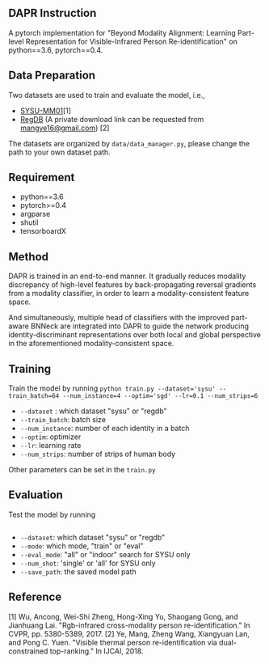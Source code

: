 ## DAPR Instruction
A pytorch implementation for "Beyond Modality Alignment: Learning Part-level Representation for Visible-Infrared Person Re-identification" on python==3.6, pytorch==0.4.

## Data Preparation
Two datasets are used to train and evaluate the model, i.e.,

* [SYSU-MM01](https://github.com/wuancong/SYSU-MM01)[1]
* [RegDB](http://dm.dongguk.edu/link.html) (A private download link can be requested from [mangye16@gmail.com](mangye16@gmail.com)) [2]

The datasets are organized by ```data/data_manager.py```, please change the path to your own dataset path.
## Requirement
* python==3.6
* pytorch>=0.4
* argparse
* shutil
* tensorboardX

## Method
DAPR is trained in an end-to-end manner. It gradually reduces modality discrepancy of high-level features by back-propagating reversal gradients from a modality classifier, in order to learn a modality-consistent feature space. 

And simultaneously, multiple head of classifiers with the improved part-aware BNNeck are integrated into DAPR to guide the network producing identity-discriminant representations over both local and global perspective in the aforementioned modality-consistent space.

## Training
Train the model by running
```python train.py --dataset='sysu' --train_batch=64 --num_instance=4 --optim='sgd' --lr=0.1 --num_strips=6```

* ```--dataset``` : which dataset "sysu" or "regdb"
* ```--train_batch```: batch size 
* ```--num_instance```: number of each identity in a batch
* ```--optim```: optimizer
* ```--lr```: learning rate
* ```--num_strips```: number of strips of human body

Other parameters can be set in the ```train.py``` 
## Evaluation
Test the model by running
```python test.py --dataset='sysu' --mode='eval' --eval_mode='all' --num_shot='single' --save_path='./logs/log'
```

* ```--dataset```: which dataset "sysu" or "regdb"
* ```--mode```: which mode, "train" or "eval"
* ```--eval_mode```: "all" or "indoor" search for SYSU only
* ```--num_shot```: 'single' or 'all' for SYSU only
* ```--save_path```: the saved model path

## Reference 
[1] Wu, Ancong, Wei-Shi Zheng, Hong-Xing Yu, Shaogang Gong, and Jianhuang Lai. "Rgb-infrared cross-modality person re-identification." In CVPR, pp. 5380-5389, 2017. 
[2] Ye, Mang, Zheng Wang, Xiangyuan Lan, and Pong C. Yuen. "Visible thermal person re-identification via dual-constrained top-ranking." In IJCAI, 2018.


